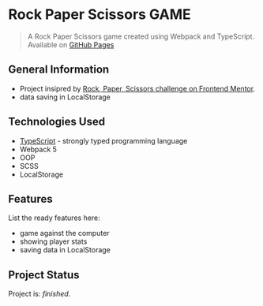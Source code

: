 # Rock Paper Scissors GAME

> A Rock Paper Scissors game created using Webpack and TypeScript.
> Available on [GitHub Pages](https://krylak123.github.io/rock-paper-scissors-game/)

## General Information

- Project insipred by [Rock, Paper, Scissors challenge on Frontend Mentor](https://www.frontendmentor.io/challenges/rock-paper-scissors-game-pTgwgvgH).
- data saving in LocalStorage

## Technologies Used

- [TypeScript](https://www.typescriptlang.org/) - strongly typed programming language
- Webpack 5
- OOP
- SCSS
- LocalStorage

## Features

List the ready features here:

- game against the computer
- showing player stats
- saving data in LocalStorage

## Project Status

Project is: _finished_.
